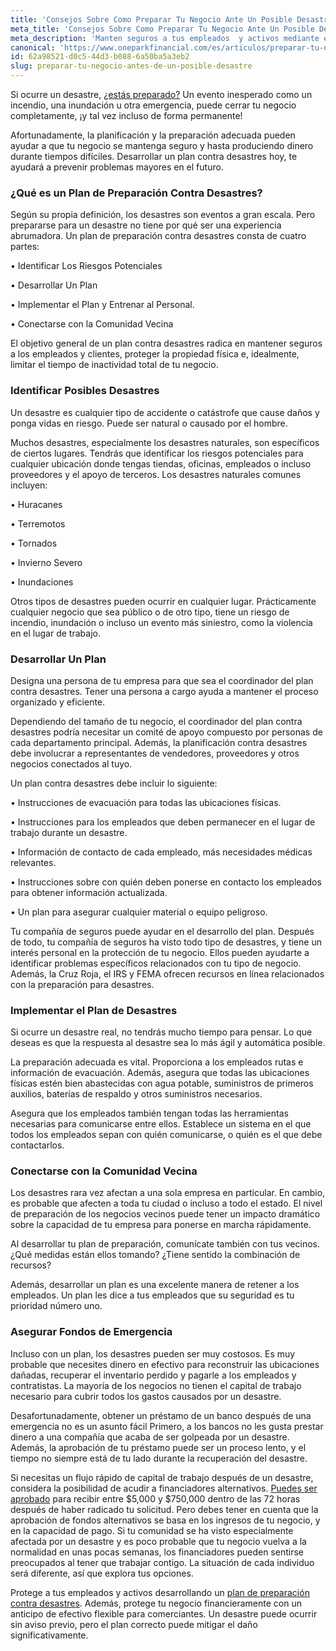 ```yaml
---
title: 'Consejos Sobre Como Preparar Tu Negocio Ante Un Posible Desastre'
meta_title: 'Consejos Sobre Como Preparar Tu Negocio Ante Un Posible Desastre'
meta_description: 'Manten seguros a tus empleados  y activos mediante el desarrollo de un plan de preparación contra desastres para tu negocio, que incluya capital de trabajo proveniente de un anticipo en efectivo para comerciantes.'
canonical: 'https://www.oneparkfinancial.com/es/articulos/preparar-tu-negocio-antes-de-un-posible-desastre'
id: 62a98521-d0c5-44d3-b088-6a50ba5a3eb2
slug: preparar-tu-negocio-antes-de-un-posible-desastre
---
```

Si ocurre un desastre, [¿estás preparado?](https://www.oneparkfinancial.com/es/articulos/como-asegurar-financiacion-para-cubrir-emergencias-comerciales) Un evento inesperado como un incendio, una inundación u otra emergencia, puede cerrar tu negocio completamente, ¡y tal vez incluso de forma permanente! 

Afortunadamente, la planificación y la preparación adecuada pueden ayudar a que tu negocio se mantenga seguro y hasta produciendo dinero durante tiempos difíciles. Desarrollar un plan contra desastres hoy, te ayudará a prevenir problemas mayores en el futuro.   

### ¿Qué es un Plan de Preparación Contra Desastres?

Según su propia definición, los desastres son eventos a gran escala. Pero prepararse para un desastre no tiene por qué ser una experiencia abrumadora. Un plan de preparación contra desastres consta de cuatro partes:

•	Identificar  Los Riesgos Potenciales

•	Desarrollar Un Plan

•	Implementar el Plan y Entrenar  al Personal.

•	Conectarse con la Comunidad Vecina

El objetivo general de un plan contra desastres radica en mantener seguros a los empleados y clientes, proteger la propiedad física  e, idealmente, limitar el tiempo de inactividad total de tu negocio.  

### Identificar Posibles Desastres

Un desastre es cualquier tipo de accidente o catástrofe que cause daños y ponga vidas en riesgo. Puede ser natural o causado por el hombre. 

Muchos desastres, especialmente los desastres naturales, son específicos de ciertos lugares. Tendrás que identificar los riesgos potenciales para cualquier ubicación donde tengas  tiendas, oficinas, empleados  o incluso proveedores y el apoyo de terceros. Los desastres naturales comunes incluyen:

•	Huracanes

•	Terremotos

•	Tornados

•	Invierno Severo

•	Inundaciones

Otros tipos de desastres pueden ocurrir en cualquier lugar. Prácticamente cualquier negocio que sea público o de otro tipo, tiene un riesgo de incendio, inundación o incluso un evento más siniestro, como la violencia en el lugar de trabajo. 

### Desarrollar Un Plan

Designa una persona de tu empresa para que sea el coordinador del plan contra desastres. Tener una persona a cargo ayuda a mantener el proceso organizado y eficiente.

Dependiendo del tamaño de tu negocio, el coordinador del plan contra desastres podría necesitar un comité de apoyo compuesto por personas de cada departamento principal. Además, la planificación contra desastres debe involucrar a representantes de vendedores, proveedores y otros negocios conectados al tuyo. 

Un plan contra desastres debe incluir lo siguiente:

•	Instrucciones de evacuación para todas las ubicaciones físicas.

•	Instrucciones para los empleados que deben permanecer en el lugar de trabajo durante un desastre.

•	Información de contacto de cada empleado, más necesidades médicas relevantes.

•	Instrucciones sobre con quién deben ponerse en contacto los empleados para obtener información actualizada.

•	Un plan para asegurar cualquier material o equipo peligroso.

Tu compañía de seguros puede ayudar en el desarrollo del plan. Después de todo, tu compañía de seguros ha visto todo tipo de desastres, y tiene un interés personal en la protección de tu negocio. Ellos pueden ayudarte a identificar problemas específicos relacionados con tu tipo de negocio. Además, la Cruz Roja, el IRS y FEMA ofrecen recursos en línea relacionados con la preparación para desastres. 

### Implementar el Plan de Desastres

Si ocurre un desastre real, no tendrás mucho tiempo para pensar. Lo que deseas es que la respuesta al desastre sea lo más ágil y automática posible.

La preparación adecuada es vital. Proporciona a los empleados rutas e información de evacuación. Además, asegura que todas las ubicaciones físicas estén bien abastecidas con agua potable, suministros de primeros auxilios, baterías de respaldo y otros suministros necesarios.

Asegura que los empleados también tengan todas las herramientas necesarias para comunicarse entre ellos. Establece un sistema en el que todos los empleados sepan con quién comunicarse, o quién es el que debe contactarlos.   

### Conectarse con la Comunidad Vecina

Los desastres rara vez afectan a una sola empresa en particular. En cambio, es probable que afecten a toda tu ciudad o incluso a todo el estado. El nivel de preparación de los negocios vecinos puede tener un impacto dramático sobre la capacidad de tu empresa para ponerse en marcha rápidamente.

Al desarrollar tu plan de preparación, comunícate también con tus vecinos. ¿Qué medidas están ellos tomando? ¿Tiene sentido la combinación de recursos? 

Además, desarrollar un plan es una excelente manera de retener a los empleados. Un plan les dice a tus empleados que su seguridad es tu prioridad número uno. 

### Asegurar Fondos de Emergencia

Incluso con un plan, los desastres pueden ser muy costosos. Es muy probable que necesites dinero en efectivo para reconstruir las ubicaciones dañadas, recuperar el inventario perdido y pagarle a los empleados y contratistas. La mayoría de los negocios no tienen el capital de trabajo necesario para cubrir todos los gastos causados por un desastre. 

Desafortunadamente, obtener un préstamo de un banco después de una emergencia no es un asunto fácil Primero, a los bancos no les gusta prestar dinero a una compañía que acaba de ser golpeada por un desastre.
Además, la aprobación de tu préstamo puede ser un proceso lento, y el tiempo no siempre está de tu lado durante la recuperación del desastre.

Si necesitas un flujo rápido de capital de trabajo después de un desastre, considera la posibilidad de acudir a financiadores alternativos. [Puedes ser aprobado](https://www.oneparkfinancial.com/es/como-trabaja) para recibir entre $5,000 y $750,000 dentro de las 72 horas después de haber radicado  tu solicitud. Pero debes tener en cuenta que la aprobación de fondos alternativos se basa en los ingresos de tu negocio, y en la capacidad de pago. Si tu comunidad se ha visto especialmente afectada por un desastre y es poco probable que tu negocio vuelva a la normalidad en unas pocas semanas, los financiadores pueden sentirse preocupados al tener que trabajar contigo. La situación de cada individuo será diferente, así que explora tus opciones. 

Protege a tus empleados y activos desarrollando un [plan de preparación contra desastres](https://www.oneparkfinancial.com/es/preaprob). Además, protege tu negocio financieramente con un anticipo de efectivo flexible para comerciantes. Un desastre puede ocurrir sin aviso previo, pero el plan correcto puede mitigar el daño significativamente.